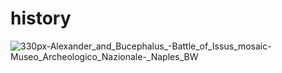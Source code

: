 # history
![330px-Alexander_and_Bucephalus_-_Battle_of_Issus_mosaic_-_Museo_Archeologico_Nazionale_-_Naples_BW](https://user-images.githubusercontent.com/88715037/128851733-c7928a58-36bb-4ddb-ab24-56f21c76f00e.jpg)
